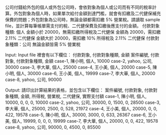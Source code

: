 公司付錢給外包的個人或外包公司時，會依對象為個人或公司而有不同的稅率計算。外包對象為個人時，如果單次給付金額到達門檻，就會有扣繳及二代健保補充保費的問題；外包對象為公司時，無論金額都需扣繳 5% 營業稅。請讀取 sample file，並計算每筆帳單需支付的稅、二代健保費及扣繳後應支付的金額。
付款對象種類: 個人
金額小於 20000，無需扣繳所得稅及二代健保
金額為 20000，需扣繳 2.11% 二代健保
金額大於 20000，需扣繳 10% 所得稅及 2.11% 二代健保
付款對象種類：公司
無論金額皆需 5% 營業稅

Input: Input file 裡會有以下欄位： 付款對象, 付款對象種類, 金額
案件編號, 付款對象, 付款對象種類,  金額
case-1,    陳小明,    個人,             10000
case-2,    yahoo,    公司,             30000
case-3,    李大華,    個人,             25000
case-4,    王小美,    個人,             20000
case-5,    陳小明,    個人,             30000
case-6,    王小美,    個人,             19999
case-7,    李大華,    個人,             20000
case-8,    yahoo,    公司,             90000

Output: 請印出計算結果的表格，並包含以下欄位：
案件編號, 付款對象, 付款對象種類, 金額,    所得稅, 營業稅, 二代健保, 實際支付額
case-1,   陳小明,    個人,             10000,   0,        0,          0,         10000
case-2,   yahoo,    公司,             30000,  0,         1500,    0,          28500
case-3,   李大華,    個人,            25000,  2500,    0,         528,      21972 
case-4,   王小美,    個人,            20000,  0,         0,         422,      19578
case-5,   陳小明,    個人,            30000,  3000,    0,         633,      26367
case-6,   王小美,    個人,            19999,   0,         0,        0,          19999
case-7,   李大華,    個人,            20000,  0,         0,         422,      19578
case-8,   yahoo,    公司,            90000,  0,         4500,    0,          85500
